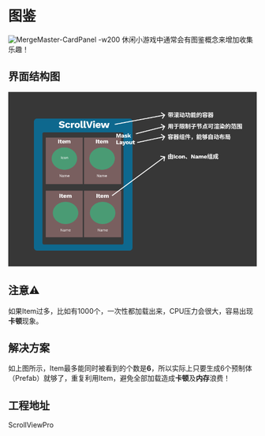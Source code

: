 # 图鉴
![MergeMaster-CardPanel -w200](./Media/MergeMaster-CardPanel.gif)
休闲小游戏中通常会有图鉴概念来增加收集乐趣！
## 界面结构图
![CardPanel -w500](./Media/图鉴结构图.png)
## 注意⚠️
如果Item过多，比如有1000个，一次性都加载出来，CPU压力会很大，容易出现**卡顿**现象。
## 解决方案
如上图所示，Item最多能同时被看到的个数是**6**，所以实际上只要生成6个预制体（Prefab）就够了，重复利用Item，避免全部加载造成**卡顿**及**内存**浪费！
## 工程地址
ScrollViewPro